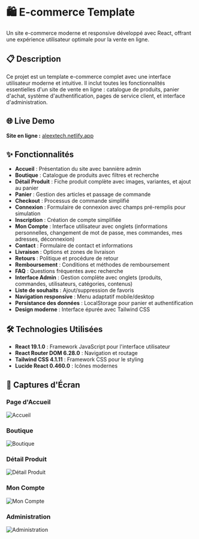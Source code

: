 # 🛍️ E-commerce Template

Un site e-commerce moderne et responsive développé avec React, offrant une expérience utilisateur optimale pour la vente en ligne.

## 📋 Description

Ce projet est un template e-commerce complet avec une interface utilisateur moderne et intuitive. Il inclut toutes les fonctionnalités essentielles d'un site de vente en ligne : catalogue de produits, panier d'achat, système d'authentification, pages de service client, et interface d'administration.

## 🌐 Live Demo

**Site en ligne :** [aleextech.netlify.app](https://aleextech.netlify.app)

## ✨ Fonctionnalités

- **Accueil** : Présentation du site avec bannière admin
- **Boutique** : Catalogue de produits avec filtres et recherche
- **Détail Produit** : Fiche produit complète avec images, variantes, et ajout au panier
- **Panier** : Gestion des articles et passage de commande
- **Checkout** : Processus de commande simplifié
- **Connexion** : Formulaire de connexion avec champs pré-remplis pour simulation
- **Inscription** : Création de compte simplifiée
- **Mon Compte** : Interface utilisateur avec onglets (informations personnelles, changement de mot de passe, mes commandes, mes adresses, déconnexion)
- **Contact** : Formulaire de contact et informations
- **Livraison** : Options et zones de livraison
- **Retours** : Politique et procédure de retour
- **Remboursement** : Conditions et méthodes de remboursement
- **FAQ** : Questions fréquentes avec recherche
- **Interface Admin** : Gestion complète avec onglets (produits, commandes, utilisateurs, catégories, contenus)
- **Liste de souhaits** : Ajout/suppression de favoris
- **Navigation responsive** : Menu adaptatif mobile/desktop
- **Persistance des données** : LocalStorage pour panier et authentification
- **Design moderne** : Interface épurée avec Tailwind CSS

## 🛠️ Technologies Utilisées

- **React 19.1.0** : Framework JavaScript pour l'interface utilisateur
- **React Router DOM 6.28.0** : Navigation et routage
- **Tailwind CSS 4.1.11** : Framework CSS pour le styling
- **Lucide React 0.460.0** : Icônes modernes


## 📱 Captures d'Écran

### Page d'Accueil
![Accueil](src/assets/capture/Capture%20d'écran%202025-08-05%20080421.png)

### Boutique
![Boutique](src/assets/capture/Capture%20d'écran%202025-08-05%20080438.png)

### Détail Produit
![Détail Produit](src/assets/capture/Capture%20d'écran%202025-08-05%20080452.png)

### Mon Compte
![Mon Compte](src/assets/capture/Capture%20d'écran%202025-08-05%20080505.png)

### Administration
![Administration](src/assets/capture/Capture%20d'écran%202025-08-05%20080513.png)


